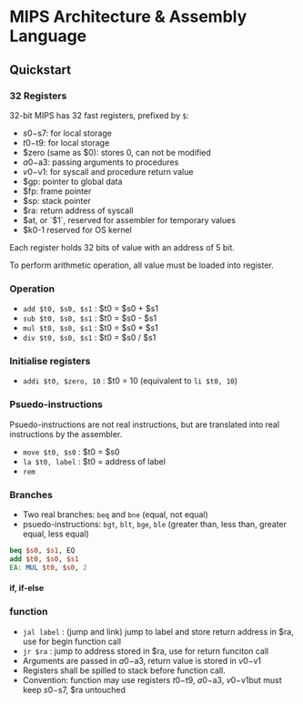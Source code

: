 # MIPS Architecture & Assembly Language

## Quickstart

### 32 Registers

32-bit MIPS has 32 fast registers, prefixed by `$`:

- $s0-$s7: for local storage
- $t0-$t9: for local storage
- $zero (same as $0): stores 0, can not be modified
- $a0-$a3: passing arguments to procedures
- $v0-$v1: for syscall and procedure return value
- $gp: pointer to global data
- $fp: frame pointer
- $sp: stack pointer
- $ra: return address of syscall
- $at, or `$1`, reserved for assembler for temporary values
- $k0-1 reserved for OS kernel

Each register holds 32 bits of value with an address of 5 bit.

To perform arithmetic operation, all value must be loaded into register.

### Operation 

- `add $t0, $s0, $s1` : $t0 = $s0 + $s1
- `sub $t0, $s0, $s1` : $t0 = $s0 - $s1
- `mul $t0, $s0, $s1` : $t0 = $s0 * $s1
- `div $t0, $s0, $s1` : $t0 = $s0 / $s1


### Initialise registers

- `addi $t0, $zero, 10` : $t0 = 10 (equivalent to `li $t0, 10`)

### Psuedo-instructions

Psuedo-instructions are not real instructions, but are translated into real instructions by the assembler.

- `move $t0, $s0` : $t0 = $s0 
- `la $t0, label` : $t0 = address of label
- `rem` 

### Branches

- Two real branches: `beq` and `bne` (equal, not equal)
- psuedo-instructions: `bgt`, `blt`, `bge`, `ble` (greater than, less than, greater equal, less equal)

```MIPS
beq $s0, $s1, EQ
add $t0, $s0, $s1
EA: MUL $t0, $s0, 2
```

#### if, if-else

### function

- `jal label` : (jump and link) jump to label and store return address in $ra, use for begin function call
- `jr $ra` : jump to address stored in $ra, use for return funciton call
- Arguments are passed in $a0-$a3, return value is stored in $v0-$v1
- Registers shall be spilled to stack before function call.
- Convention: function may use registers $t0-$t9, $a0-$a3, $v0-$v1but must keep $s0-$s7, $ra untouched

